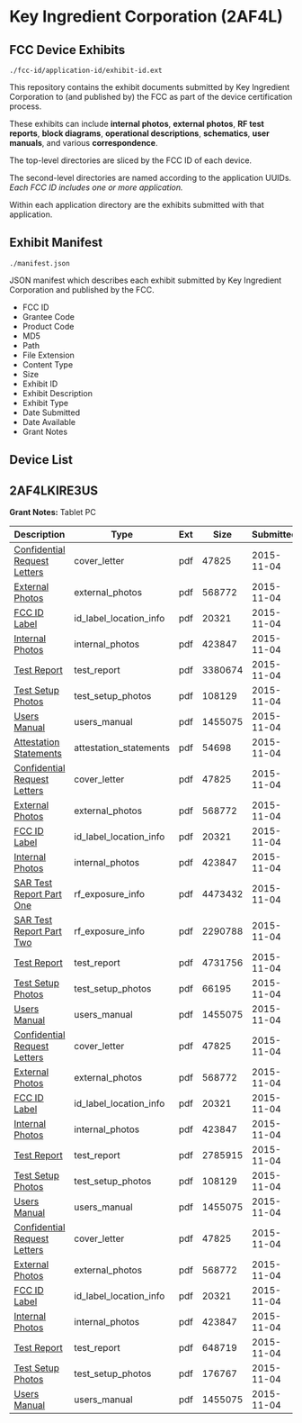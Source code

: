 # Key Ingredient Corporation (2AF4L)
## FCC Device Exhibits

```
./fcc-id/application-id/exhibit-id.ext
```

This repository contains the exhibit documents submitted by Key Ingredient Corporation to (and published by) the FCC as part of the device certification process.

These exhibits can include **internal photos**, **external photos**, **RF test reports**, **block diagrams**, **operational descriptions**, **schematics**, **user manuals**, and various **correspondence**.

The top-level directories are sliced by the FCC ID of each device.

The second-level directories are named according to the application UUIDs. *Each FCC ID includes one or more application.*

Within each application directory are the exhibits submitted with that application. 

## Exhibit Manifest

```
./manifest.json
```

JSON manifest which describes each exhibit submitted by Key Ingredient Corporation and published by the FCC.

- FCC ID
- Grantee Code
- Product Code
- MD5
- Path
- File Extension
- Content Type
- Size
- Exhibit ID
- Exhibit Description
- Exhibit Type
- Date Submitted
- Date Available
- Grant Notes

## Device List
## 2AF4LKIRE3US
**Grant Notes:** Tablet PC

| Description | Type | Ext | Size | Submitted | Available |
| ----------- | ---- | --- | ---- | --------- | --------- |
| [Confidential Request Letters](2AF4LKIRE3US/af3d514fe46e10cc3c843cb421b4af92/2802874.pdf) | cover_letter | pdf | 47825 | 2015-11-04 | 2015-11-04 |
| [External Photos](2AF4LKIRE3US/af3d514fe46e10cc3c843cb421b4af92/2802875.pdf) | external_photos | pdf | 568772 | 2015-11-04 | 2015-11-04 |
| [FCC ID Label](2AF4LKIRE3US/af3d514fe46e10cc3c843cb421b4af92/2802876.pdf) | id_label_location_info | pdf | 20321 | 2015-11-04 | 2015-11-04 |
| [Internal Photos](2AF4LKIRE3US/af3d514fe46e10cc3c843cb421b4af92/2802877.pdf) | internal_photos | pdf | 423847 | 2015-11-04 | 2015-11-04 |
| [Test Report](2AF4LKIRE3US/af3d514fe46e10cc3c843cb421b4af92/2802880.pdf) | test_report | pdf | 3380674 | 2015-11-04 | 2015-11-04 |
| [Test Setup Photos](2AF4LKIRE3US/af3d514fe46e10cc3c843cb421b4af92/2802881.pdf) | test_setup_photos | pdf | 108129 | 2015-11-04 | 2015-11-04 |
| [Users Manual](2AF4LKIRE3US/af3d514fe46e10cc3c843cb421b4af92/2802882.pdf) | users_manual | pdf | 1455075 | 2015-11-04 | 2015-11-04 |
| [Attestation Statements](2AF4LKIRE3US/ed0d175e0c7fdc62a18f807ba272dba6/2803001.pdf) | attestation_statements | pdf | 54698 | 2015-11-04 | 2015-11-04 |
| [Confidential Request Letters](2AF4LKIRE3US/ed0d175e0c7fdc62a18f807ba272dba6/2802874.pdf) | cover_letter | pdf | 47825 | 2015-11-04 | 2015-11-04 |
| [External Photos](2AF4LKIRE3US/ed0d175e0c7fdc62a18f807ba272dba6/2802875.pdf) | external_photos | pdf | 568772 | 2015-11-04 | 2015-11-04 |
| [FCC ID Label](2AF4LKIRE3US/ed0d175e0c7fdc62a18f807ba272dba6/2802876.pdf) | id_label_location_info | pdf | 20321 | 2015-11-04 | 2015-11-04 |
| [Internal Photos](2AF4LKIRE3US/ed0d175e0c7fdc62a18f807ba272dba6/2802877.pdf) | internal_photos | pdf | 423847 | 2015-11-04 | 2015-11-04 |
| [SAR Test Report Part One](2AF4LKIRE3US/ed0d175e0c7fdc62a18f807ba272dba6/2803009.pdf) | rf_exposure_info | pdf | 4473432 | 2015-11-04 | 2015-11-04 |
| [SAR Test Report Part Two](2AF4LKIRE3US/ed0d175e0c7fdc62a18f807ba272dba6/2803010.pdf) | rf_exposure_info | pdf | 2290788 | 2015-11-04 | 2015-11-04 |
| [Test Report](2AF4LKIRE3US/ed0d175e0c7fdc62a18f807ba272dba6/2803012.pdf) | test_report | pdf | 4731756 | 2015-11-04 | 2015-11-04 |
| [Test Setup Photos](2AF4LKIRE3US/ed0d175e0c7fdc62a18f807ba272dba6/2803013.pdf) | test_setup_photos | pdf | 66195 | 2015-11-04 | 2015-11-04 |
| [Users Manual](2AF4LKIRE3US/ed0d175e0c7fdc62a18f807ba272dba6/2802882.pdf) | users_manual | pdf | 1455075 | 2015-11-04 | 2015-11-04 |
| [Confidential Request Letters](2AF4LKIRE3US/726c954b227fd877178dff4c2278c006/2802874.pdf) | cover_letter | pdf | 47825 | 2015-11-04 | 2015-11-04 |
| [External Photos](2AF4LKIRE3US/726c954b227fd877178dff4c2278c006/2802875.pdf) | external_photos | pdf | 568772 | 2015-11-04 | 2015-11-04 |
| [FCC ID Label](2AF4LKIRE3US/726c954b227fd877178dff4c2278c006/2802876.pdf) | id_label_location_info | pdf | 20321 | 2015-11-04 | 2015-11-04 |
| [Internal Photos](2AF4LKIRE3US/726c954b227fd877178dff4c2278c006/2802877.pdf) | internal_photos | pdf | 423847 | 2015-11-04 | 2015-11-04 |
| [Test Report](2AF4LKIRE3US/726c954b227fd877178dff4c2278c006/2802998.pdf) | test_report | pdf | 2785915 | 2015-11-04 | 2015-11-04 |
| [Test Setup Photos](2AF4LKIRE3US/726c954b227fd877178dff4c2278c006/2802881.pdf) | test_setup_photos | pdf | 108129 | 2015-11-04 | 2015-11-04 |
| [Users Manual](2AF4LKIRE3US/726c954b227fd877178dff4c2278c006/2802882.pdf) | users_manual | pdf | 1455075 | 2015-11-04 | 2015-11-04 |
| [Confidential Request Letters](2AF4LKIRE3US/95182b11ccc726bd44e9054e3c26204c/2802874.pdf) | cover_letter | pdf | 47825 | 2015-11-04 | 2015-11-04 |
| [External Photos](2AF4LKIRE3US/95182b11ccc726bd44e9054e3c26204c/2802875.pdf) | external_photos | pdf | 568772 | 2015-11-04 | 2015-11-04 |
| [FCC ID Label](2AF4LKIRE3US/95182b11ccc726bd44e9054e3c26204c/2802876.pdf) | id_label_location_info | pdf | 20321 | 2015-11-04 | 2015-11-04 |
| [Internal Photos](2AF4LKIRE3US/95182b11ccc726bd44e9054e3c26204c/2802877.pdf) | internal_photos | pdf | 423847 | 2015-11-04 | 2015-11-04 |
| [Test Report](2AF4LKIRE3US/95182b11ccc726bd44e9054e3c26204c/2802922.pdf) | test_report | pdf | 648719 | 2015-11-04 | 2015-11-04 |
| [Test Setup Photos](2AF4LKIRE3US/95182b11ccc726bd44e9054e3c26204c/2802923.pdf) | test_setup_photos | pdf | 176767 | 2015-11-04 | 2015-11-04 |
| [Users Manual](2AF4LKIRE3US/95182b11ccc726bd44e9054e3c26204c/2802882.pdf) | users_manual | pdf | 1455075 | 2015-11-04 | 2015-11-04 |
